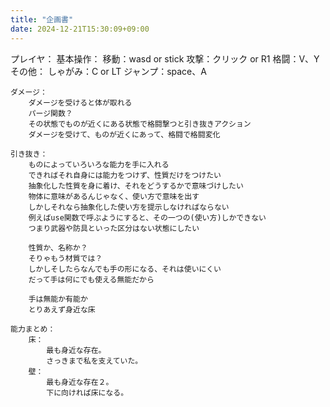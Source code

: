 ```yaml
---
title: "企画書"
date: 2024-12-21T15:30:09+09:00
---
```

プレイヤ：
    基本操作：
        移動：wasd or stick
        攻撃：クリック or R1
        格闘：V、Y
        その他：
            しゃがみ：C or LT
            ジャンプ：space、A
      
    ダメージ：
        ダメージを受けると体が取れる
        パージ関数？
        その状態でものが近くにある状態で格闘撃つと引き抜きアクション
        ダメージを受けて、ものが近くにあって、格闘で格闘変化
      
    引き抜き：
        ものによっていろいろな能力を手に入れる
        できればそれ自身には能力をつけず、性質だけをつけたい
        抽象化した性質を身に着け、それをどうするかで意味づけしたい
		物体に意味があるんじゃなく、使い方で意味を出す
		しかしそれなら抽象化した使い方を提示しなければならない
		例えばuse関数で呼ぶようにすると、その一つの(使い方)しかできない
        つまり武器や防具といった区分はない状態にしたい
      
        性質か、名称か？
        そりゃもう材質では？
        しかしそしたらなんでも手の形になる、それは使いにくい
		だって手は何にでも使える無能だから
		
        手は無能か有能か
        とりあえず身近な床
      
    能力まとめ：
        床：
            最も身近な存在。
            さっきまで私を支えていた。
        壁：
            最も身近な存在２。
            下に向ければ床になる。
          

